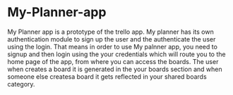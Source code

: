 # My-Planner-app

My Planner app is a prototype of the trello app. My planner has its own authentication module to sign up the user and the authenticate the user using the login.
That means in order to use My palnner app, you need to signup and then login using the your credentials which will route you to the home page of the app, from where you can access the boards. 
The user when creates a board it is generated in the your boards section and when someone else createsa board it gets reflected in your shared boards category.
